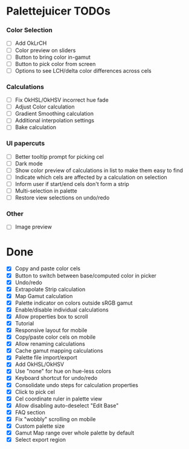 # Palettejuicer TODOs

### Color Selection

- [ ] Add OkLrCH
- [ ] Color preview on sliders
- [ ] Button to bring color in-gamut
- [ ] Button to pick color from screen
- [ ] Options to see LCH/delta color differences across cels

### Calculations

- [ ] Fix OkHSL/OkHSV incorrect hue fade
- [ ] Adjust Color calculation
- [ ] Gradient Smoothing calculation
- [ ] Additional interpolation settings
- [ ] Bake calculation

### UI papercuts

- [ ] Better tooltip prompt for picking cel
- [ ] Dark mode
- [ ] Show color preview of calculations in list to make them easy to find
- [ ] Indicate which cels are affected by a calculation on selection
- [ ] Inform user if start/end cels don't form a strip
- [ ] Multi-selection in palette
- [ ] Restore view selections on undo/redo

### Other

- [ ] Image preview

# Done

- [x] Copy and paste color cels
- [x] Button to switch between base/computed color in picker
- [x] Undo/redo
- [x] Extrapolate Strip calculation
- [x] Map Gamut calculation
- [x] Palette indicator on colors outside sRGB gamut
- [x] Enable/disable individual calculations
- [x] Allow properties box to scroll
- [x] Tutorial
- [x] Responsive layout for mobile
- [x] Copy/paste color cels on mobile
- [x] Allow renaming calculations
- [x] Cache gamut mapping calculations
- [x] Palette file import/export
- [x] Add OkHSL/OkHSV
- [x] Use "none" for hue on hue-less colors
- [x] Keyboard shortcut for undo/redo
- [x] Consolidate undo steps for calculation properties
- [x] Click to pick cel
- [x] Cel coordinate ruler in palette view
- [x] Allow disabling auto-deselect "Edit Base"
- [x] FAQ section
- [x] Fix "wobbly" scrolling on mobile
- [x] Custom palette size
- [x] Gamut Map range over whole palette by default
- [x] Select export region
